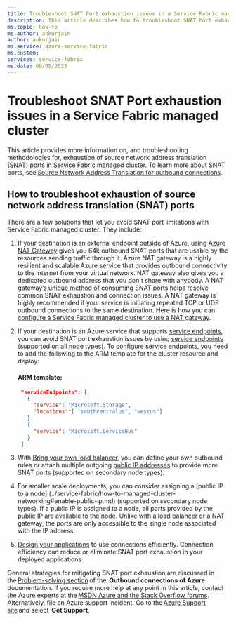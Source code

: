 ```yaml
---
title: Troubleshoot SNAT Port exhaustion issues in a Service Fabric managed cluster 
description: This article describes how to troubleshoot SNAT Port exhaustion issues in a Service Fabric managed cluster. 
ms.topic: how-to
ms.author: ankurjain
author: ankurjain
ms.service: azure-service-fabric
ms.custom:
services: service-fabric
ms.date: 09/05/2023
---
```


# Troubleshoot SNAT Port exhaustion issues in a Service Fabric managed cluster

This article provides more information on, and troubleshooting methodologies for, exhaustion of source network address translation (SNAT) ports in Service Fabric managed cluster. To learn more about SNAT ports, see [Source Network Address Translation for outbound connections](../load-balancer/load-balancer-outbound-connections.md).

## How to troubleshoot exhaustion of source network address translation (SNAT) ports

There are a few solutions that let you avoid SNAT port limitations with Service Fabric managed cluster. They include:

1. If your destination is an external endpoint outside of Azure, using [Azure NAT Gateway](../virtual-network/nat-gateway/nat-overview.md) gives you 64k outbound SNAT ports that are usable by the resources sending traffic through it. Azure NAT gateway is a highly resilient and scalable Azure service that provides outbound connectivity to the internet from your virtual network. NAT gateway also gives you a dedicated outbound address that you don't share with anybody. A NAT gateway’s [unique method of consuming SNAT ports](../load-balancer/troubleshoot-outbound-connection.md#deploy-nat-gateway-for-outbound-internet-connectivity) helps resolve common SNAT exhaustion and connection issues. A NAT gateway is highly recommended if your service is initiating repeated TCP or UDP outbound connections to the same destination. Here is how you can [configure a Service Fabric managed cluster to use a NAT gateway](../service-fabric/how-to-managed-cluster-nat-gateway.md).

2. If your destination is an Azure service that supports [service endpoints](../virtual-network/virtual-network-service-endpoints-overview.md), you can avoid SNAT port exhaustion issues by using [service endpoints](../virtual-network/virtual-network-service-endpoints-overview.md) (supported on all node types). To configure service endpoints, you need to add the following to the ARM template for the cluster resource and deploy:

  	#### ARM template:
         
   ```JSON
    "serviceEndpoints": [ 
      {
        "service": "Microsoft.Storage",
        "locations":[ "southcentralus", "westus"] 
      },
      {
        "service": "Microsoft.ServiceBus"
      }
    ]
   ```

3. With [Bring your own load balancer](../service-fabric/how-to-managed-cluster-networking.md#bring-your-own-azure-load-balancer), you can define your own outbound rules or attach multiple outgoing [public IP addresses](../service-fabric/how-to-managed-cluster-networking.md#enable-public-ip) to provide more SNAT ports (supported on secondary node types). 

4. For smaller scale deployments, you can consider assigning a [public IP to a node] (../service-fabric/how-to-managed-cluster-networking#enable-public-ip.md) (supported on secondary node types). If a public IP is assigned to a node, all ports provided by the public IP are available to the node. Unlike with a load balancer or a NAT gateway, the ports are only accessible to the single node associated with the IP address. 

5. [Design your applications](../load-balancer/troubleshoot-outbound-connection.md#design-connection-efficient-applications) to use connections efficiently. Connection efficiency can reduce or eliminate SNAT port exhaustion in your deployed applications. 

General strategies for mitigating SNAT port exhaustion are discussed in the [Problem-solving section](../load-balancer/load-balancer-outbound-connections.md) of the  **Outbound connections of Azure**  documentation. If you require more help at any point in this article, contact the Azure experts at the [MSDN Azure and the Stack Overflow forums](https://azure.microsoft.com/support/forums/). Alternatively, file an Azure support incident. Go to the [Azure Support site](https://azure.microsoft.com/support/options/) and select  **Get Support**.
